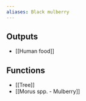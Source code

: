 ```yaml
---
aliases: Black mulberry
---
```

## Outputs
- [[Human food]]

## Functions
- [[Tree]]
- [[Morus spp. - Mulberry]]
